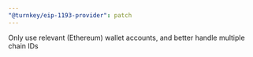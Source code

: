 ```yaml
---
"@turnkey/eip-1193-provider": patch
---
```


Only use relevant (Ethereum) wallet accounts, and better handle multiple chain IDs
